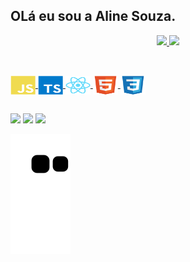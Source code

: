 ## OLá eu sou a Aline Souza.

<div align="center">
  <a href="https://github.com/AlineSouza23">
  <img height="180em" src="https://github-readme-stats.vercel.app/api?username=AlineSouza23&show_icons=true&theme=Shades of Purple&include_all_commits=true&count_private=true"/>
  <img height="180em" src="https://github-readme-stats.vercel.app/api/top-langs/?username=AlineSouza23&layout=compact&langs_count=7&theme=Shades of Purple"/>
</div>
  
  ##
  
<div style="display: inline_block"><br>
  <img align="center" alt="Imagem do javaScript como icone-Js" height="30" width="40" src="https://raw.githubusercontent.com/devicons/devicon/master/icons/javascript/javascript-plain.svg">
  <img align="center" alt="Line-Ts" height="30" width="40" src="https://raw.githubusercontent.com/devicons/devicon/master/icons/typescript/typescript-plain.svg">
  <img align="center" alt="Line-React" height="30" width="40" src="https://raw.githubusercontent.com/devicons/devicon/master/icons/react/react-original.svg">
  <img align="center" alt="Line-HTML" height="30" width="40" src="https://raw.githubusercontent.com/devicons/devicon/master/icons/html5/html5-original.svg">
  <img align="center" alt="Line-CSS" height="30" width="40" src="https://raw.githubusercontent.com/devicons/devicon/master/icons/css3/css3-original.svg">
  </div>
  
  ##
 
<div> 
 
  <a href="https://instagram.com/rafaballerini" target="_blank"><img src="https://img.shields.io/badge/-Instagram-%23E4405F?style=for-the-badge&logo=instagram&logoColor=white" target="_blank"></a>
  <a href = "mailto:alineparacontato@gmail.com"><img src="https://img.shields.io/badge/-Gmail-%23333?style=for-the-badge&logo=gmail&logoColor=white" target="_blank"></a>
  <a href="https://www.linkedin.com/in/rafaella-ballerini-45875016a" target="_blank"><img src="https://img.shields.io/badge/-LinkedIn-%230077B5?style=for-the-badge&logo=linkedin&logoColor=white" target="_blank"></a> 
 
  ![Snake animation](https://github.com/AlineSouza23/AlineSouza23/blob/output/github-contribution-grid-snake.svg)
 
</div>

